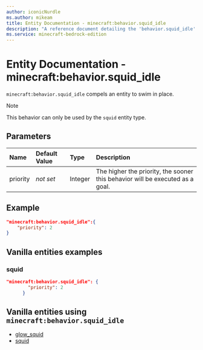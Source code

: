 ```yaml
---
author: iconicNurdle
ms.author: mikeam
title: Entity Documentation - minecraft:behavior.squid_idle
description: "A reference document detailing the 'behavior.squid_idle' entity goal"
ms.service: minecraft-bedrock-edition
---
```


# Entity Documentation - minecraft:behavior.squid_idle

`minecraft:behavior.squid_idle` compels an entity to swim in place.

> [!NOTE]
> This behavior can only be used by the `squid` entity type.

## Parameters

|Name |Default Value  |Type  |Description  |
|:----------|:----------|:----------|:----------|
|priority|*not set*|Integer|The higher the priority, the sooner this behavior will be executed as a goal.|

## Example

```json
"minecraft:behavior.squid_idle":{
    "priority": 2
}
```

## Vanilla entities examples

### squid

```json
"minecraft:behavior.squid_idle": {
        "priority": 2
      }
```

## Vanilla entities using `minecraft:behavior.squid_idle`

- [glow_squid](../../../../Source/VanillaBehaviorPack_Snippets/entities/glow_squid.md)
- [squid](../../../../Source/VanillaBehaviorPack_Snippets/entities/squid.md)
